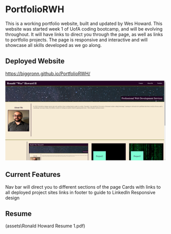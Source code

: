 # PortfolioRWH
This is a working portfolio website, built and updated by Wes Howard. This website was started week 1 of UofA coding bootcamp, and will be evolving throughout. It will have links to direct you through the page, as well as links to portfolio projects. The page is responsive and interactive and will showcase all skills developed as we go along.

## Deployed Website
https://biggronn.github.io/PortfolioRWH/

![Picture of deployed site](assets\images\WebCapRWH.PNG)

## Current Features

Nav bar will direct you to different sections of the page
Cards with links to all deployed project sites
links in footer to guide to LinkedIn
Responsive design

## Resume
(assets\Ronald Howard Resume 1.pdf)